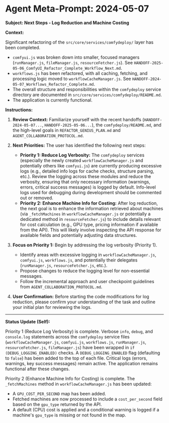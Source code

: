 # Agent Meta-Prompt: 2024-05-07

**Subject: Next Steps - Log Reduction and Machine Costing**

**Context:**

Significant refactoring of the `src/core/services/comfydeploy/` layer has been completed.

*   `comfyui.js` was broken down into smaller, focused managers (`runManager.js`, `fileManager.js`, `resourceFetcher.js`). See `HANDOFF-2025-05-06_ComfyUI_Refactor_Complete_Workflow_Next.md`.
*   `workflows.js` has been refactored, with all caching, fetching, and processing logic moved to `workflowCacheManager.js`. See `HANDOFF-2024-05-07_Workflows_Refactor_Complete.md`.
*   The overall structure and responsibilities within the `comfydeploy` service directory are documented in `src/core/services/comfydeploy/README.md`.
*   The application is currently functional.

**Instructions:**

1.  **Review Context:** Familiarize yourself with the recent handoffs (`HANDOFF-2024-05-07...`, `HANDOFF-2025-05-06...`), the `comfydeploy/README.md`, and the high-level goals in `REFACTOR_GENIUS_PLAN.md` and `AGENT_COLLABORATION_PROTOCOL.md`.

2.  **Next Priorities:** The user has identified the following next steps:
    *   **Priority 1: Reduce Log Verbosity:** The `comfydeploy` services (especially the newly created `workflowCacheManager.js` and potentially others like `comfyui.js`) are currently producing excessive logs (e.g., detailed info logs for cache checks, structure parsing, etc.). Review the logging across these modules and reduce the verbosity, ensuring that only necessary information (warnings, errors, critical success messages) is logged by default. Info-level logs used for debugging during development should be commented out or removed.
    *   **Priority 2: Enhance Machine Info for Costing:** After log reduction, the next goal is to enhance the information retrieved about machines (via `_fetchMachines` in `workflowCacheManager.js` or potentially a dedicated method in `resourceFetcher.js`) to include details relevant for cost calculation (e.g., GPU type, pricing information if available from the API). This will likely involve inspecting the API response for available fields and potentially adjusting data structures.

3.  **Focus on Priority 1:** Begin by addressing the log verbosity (Priority 1). 
    *   Identify areas with excessive logging in `workflowCacheManager.js`, `comfyui.js`, `workflows.js`, and potentially their delegates (`runManager.js`, `resourceFetcher.js`, etc.).
    *   Propose changes to reduce the logging level for non-essential messages.
    *   Follow the incremental approach and user checkpoint guidelines from `AGENT_COLLABORATION_PROTOCOL.md`.

4.  **User Confirmation:** Before starting the code modifications for log reduction, please confirm your understanding of the task and outline your initial plan for reviewing the logs. 

---

**Status Update (Self):**

Priority 1 (Reduce Log Verbosity) is complete. Verbose `info`, `debug`, and `console.log` statements across the `comfydeploy` service files (`workflowCacheManager.js`, `comfyui.js`, `workflows.js`, `runManager.js`, `resourceFetcher.js`, `fileManager.js`) have been wrapped in `if (DEBUG_LOGGING_ENABLED)` checks. A `DEBUG_LOGGING_ENABLED` flag (defaulting to `false`) has been added to the top of each file. Critical logs (errors, warnings, key success messages) remain active. The application remains functional after these changes.

Priority 2 (Enhance Machine Info for Costing) is complete. The `_fetchMachines` method in `workflowCacheManager.js` has been updated:
*   A `GPU_COST_PER_SECOND` map has been added.
*   Fetched machines are now processed to include a `cost_per_second` field based on the `gpu_type` returned by the API.
*   A default (CPU) cost is applied and a conditional warning is logged if a machine's `gpu_type` is missing or not found in the map. 